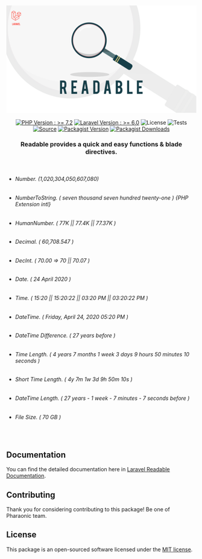 <p align="center"><a href="https://pharaonic.io" target="_blank"><img src="https://raw.githubusercontent.com/Pharaonic/logos/main/readable.jpg"></a></p>

<p align="center">
  <a href="https://php.net" target="_blank"><img src="https://img.shields.io/static/v1?label=PHP&message=%3E=7.2&color=blue&style=flat-square" alt="PHP Version : >= 7.2"></a>
  <a href="https://laravel.com" target="_blank"><img src="https://img.shields.io/static/v1?label=Laravel&message=%3E=6.0&color=F05340&style=flat-square" alt="Laravel Version : >= 6.0"></a>
  <img src="https://img.shields.io/static/v1?label=License&message=MIT&color=brightgreen&style=flat-square" alt="License">
  <img src="https://github.com/Pharaonic/laravel-readable/actions/workflows/build.yml/badge.svg" alt="Tests">
  <br>
  <a href="https://packagist.org/packages/Pharaonic/laravel-readable" target="_blank"><img src="https://img.shields.io/static/v1?label=Packagist&message=pharaonic/laravel-readable&color=blue&logo=packagist&logoColor=white" alt="Source"></a>
  <a href="https://packagist.org/packages/pharaonic/laravel-readable" target="_blank"><img src="https://poser.pugx.org/pharaonic/laravel-readable/v" alt="Packagist Version"></a>
  <a href="https://packagist.org/packages/pharaonic/laravel-readable" target="_blank"><img src="https://poser.pugx.org/pharaonic/laravel-readable/downloads" alt="Packagist Downloads"></a>
</p>

<h3 align="center">Readable provides a quick and easy functions & blade directives.</h3>
<br>

- ###### Number. 				   		(1,020,304,050,607,080)

- ###### NumberToString. 	       ( seven thousand seven hundred twenty-one )  {PHP Extension intl}

- ###### HumanNumber.  	    	( 77K  ||  77.4K  ||  77.37K )

- ###### Decimal. 					  	 ( 60,708.547 )

- ###### DecInt. 					  	 ( 70.00 => 70 || 70.07 )

- ###### Date. 					  	   	( 24 April 2020 )

- ###### Time. 					  	   	( 15:20   ||   15:20:22   ||   03:20 PM   ||   03:20:22 PM )

- ###### DateTime. 					    ( Friday, April 24, 2020 05:20 PM )

- ###### DateTime Difference.    ( 27 years before )

- ###### Time Length.    	   	     ( 4 years 7 months 1 week 3 days 9 hours 50 minutes 10 seconds )

- ###### Short Time Length.    	   	     ( 4y 7m 1w 3d 9h 50m 10s )

- ###### DateTime Length.    	   ( 27 years - 1 week - 7 minutes - 7 seconds before )

- ###### File Size.    	 	 	 	 	 ( 70 GB )
<br>


## Documentation

You can find the detailed documentation here in [Laravel Readable Documentation](https://pharaonic.io/packages/laravel/readable).

## Contributing

Thank you for considering contributing to this package! Be one of Pharaonic team.

## License

This package is an open-sourced software licensed under the [MIT license](https://opensource.org/licenses/MIT).
